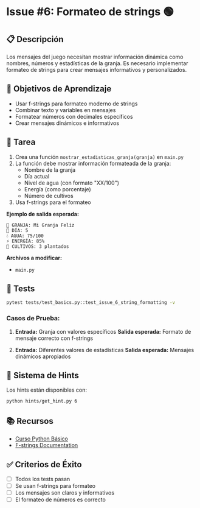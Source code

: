 # Issue #6: Formateo de strings 🟢

## 📋 Descripción
Los mensajes del juego necesitan mostrar información dinámica como nombres, números y estadísticas de la granja. Es necesario implementar formateo de strings para crear mensajes informativos y personalizados.

## 🎯 Objetivos de Aprendizaje
- Usar f-strings para formateo moderno de strings
- Combinar texto y variables en mensajes
- Formatear números con decimales específicos
- Crear mensajes dinámicos e informativos

## 📝 Tarea
1. Crea una función `mostrar_estadisticas_granja(granja)` en `main.py`
2. La función debe mostrar información formateada de la granja:
   - Nombre de la granja
   - Día actual
   - Nivel de agua (con formato "XX/100")
   - Energía (como porcentaje)
   - Número de cultivos
3. Usa f-strings para el formateo

**Ejemplo de salida esperada:**
```
🌾 GRANJA: Mi Granja Feliz
📅 DÍA: 5
💧 AGUA: 75/100
⚡ ENERGÍA: 85%
🌱 CULTIVOS: 3 plantados
```

**Archivos a modificar:**
- `main.py`

## 🧪 Tests
```bash
pytest tests/test_basics.py::test_issue_6_string_formatting -v
```

### Casos de Prueba:
1. **Entrada:** Granja con valores específicos
   **Salida esperada:** Formato de mensaje correcto con f-strings

2. **Entrada:** Diferentes valores de estadísticas
   **Salida esperada:** Mensajes dinámicos apropiados

## 💭 Sistema de Hints

Los hints están disponibles con:
```bash
python hints/get_hint.py 6
```

## 📚 Recursos
- [Curso Python Básico](https://github.com/midudev/curso-python/tree/main/01_basic)
- [F-strings Documentation](https://docs.python.org/3/reference/lexical_analysis.html#f-strings)

## ✅ Criterios de Éxito
- [ ] Todos los tests pasan
- [ ] Se usan f-strings para formateo
- [ ] Los mensajes son claros y informativos
- [ ] El formateo de números es correcto